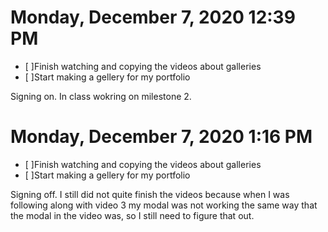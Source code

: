 # Monday, December  7, 2020 12:39 PM
- [ ]Finish watching and copying the videos about galleries 
- [ ]Start making a gellery for my portfolio 

Signing on. In class wokring on milestone 2.

# Monday, December  7, 2020 1:16 PM
- [ ]Finish watching and copying the videos about galleries 
- [ ]Start making a gellery for my portfolio 

Signing off. I still did not quite finish the videos because when I was following along with video 3 my modal was not working the same way that the modal in the video was, so I still need to figure that out. 
